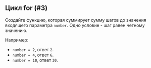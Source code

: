 Цикл for (#3)
-
Создайте функцию, которая суммирует сумму шагов до значения
входящего параметра `number`. Одно условие - шаг равен четному значению.

Например:

- `number = 2`, ответ `2`.
- `number = 4`, ответ `6`.
- `number = 10`, ответ `30`.